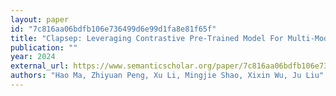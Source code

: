 ```yaml
---
layout: paper
id: "7c816aa06bdfb106e736499d6e99d1fa8e81f65f"
title: "Clapsep: Leveraging Contrastive Pre-Trained Model For Multi-Modal Query-Conditioned Target Sound Extraction"
publication: ""
year: 2024
external_url: https://www.semanticscholar.org/paper/7c816aa06bdfb106e736499d6e99d1fa8e81f65f
authors: "Hao Ma, Zhiyuan Peng, Xu Li, Mingjie Shao, Xixin Wu, Ju Liu"
---
```

